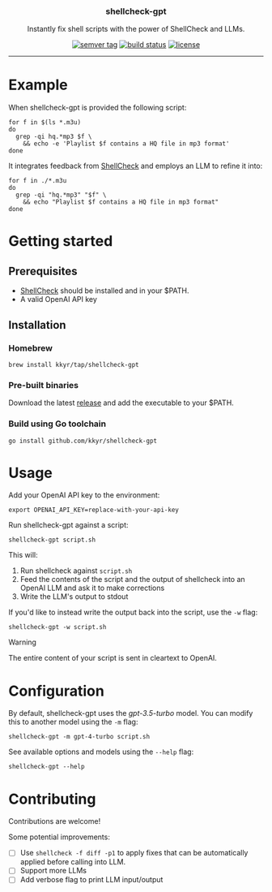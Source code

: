 <p align="center">
  <h3 align="center">shellcheck-gpt</h3>
  <p align="center">Instantly fix shell scripts with the power of ShellCheck and LLMs.</p>
</p>

<p align="center">
  <a href="https://github.com/kkyr/shellcheck-gpt/releases"><img src="https://img.shields.io/github/v/tag/kkyr/shellcheck-gpt?style=for-the-badge" alt="semver tag" title="semver tag"/></a>
  <a href="https://github.com/kkyr/shellcheck-gpt/actions?workflow=build"><img src="https://img.shields.io/github/actions/workflow/status/kkyr/shellcheck-gpt/build.yml?style=for-the-badge&branch=main" alt="build status" title="semver tag"/></a>
  <a href="https://github.com/kkyr/shellcheck-gpt/blob/master/LICENSE"><img src="https://img.shields.io/github/license/kkyr/shellcheck-gpt?style=for-the-badge" alt="license" title="license"/></a>
</p>

---

# Example

When shellcheck-gpt is provided the following script:

```shell
for f in $(ls *.m3u)
do
  grep -qi hq.*mp3 $f \
    && echo -e 'Playlist $f contains a HQ file in mp3 format'
done
```

It integrates feedback from [ShellCheck](https://www.shellcheck.net) and employs an LLM to refine it into:

```shell
for f in ./*.m3u
do
  grep -qi "hq.*mp3" "$f" \
    && echo "Playlist $f contains a HQ file in mp3 format"
done
```

# Getting started

## Prerequisites

- [ShellCheck](https://www.shellcheck.net) should be installed and in your $PATH.
- A valid OpenAI API key

## Installation

### Homebrew

```shell
brew install kkyr/tap/shellcheck-gpt
```

### Pre-built binaries

Download the latest [release](https://github.com/kkyr/shellcheck-gpt/releases) and add the executable to your $PATH.

### Build using Go toolchain

```shell
go install github.com/kkyr/shellcheck-gpt
```

# Usage

Add your OpenAI API key to the environment:

```shell
export OPENAI_API_KEY=replace-with-your-api-key
```

Run shellcheck-gpt against a script:

```shell
shellcheck-gpt script.sh
```

This will:

1. Run shellcheck against `script.sh`
1. Feed the contents of the script and the output of shellcheck into an OpenAI LLM and ask it to make corrections
1. Write the LLM's output to stdout

If you'd like to instead write the output back into the script, use the `-w` flag:

```shell
shellcheck-gpt -w script.sh
```

> [!WARNING]  
> The entire content of your script is sent in cleartext to OpenAI.

# Configuration

By default, shellcheck-gpt uses the _gpt-3.5-turbo_ model. You can modify this to another model using the `-m` flag:

```shell
shellcheck-gpt -m gpt-4-turbo script.sh
```

See available options and models using the `--help` flag:

```shell
shellcheck-gpt --help
```

# Contributing

Contributions are welcome!

Some potential improvements:

- [ ] Use `shellcheck -f diff -p1` to apply fixes that can be automatically applied before calling into LLM.
- [ ] Support more LLMs
- [ ] Add verbose flag to print LLM input/output
